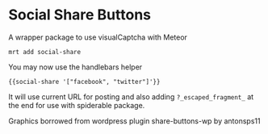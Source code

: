 # Social Share Buttons

A wrapper package to use visualCaptcha with Meteor


```
mrt add social-share
```

You may now use the handlebars helper 

```
{{social-share '["facebook", "twitter"]'}}
```
It will use current URL for posting and also adding ``?_escaped_fragment_`` at the end for use with spiderable package.

Graphics borrowed from wordpress plugin share-buttons-wp by antonsps11

